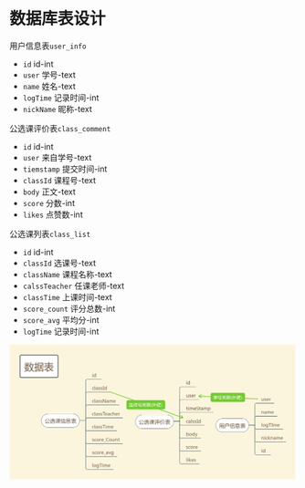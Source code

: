 # 数据库表设计

用户信息表`user_info`

- `id` id-int
- `user` 学号-text
- `name` 姓名-text
- `logTime` 记录时间-int
- `nickName` 昵称-text

公选课评价表`class_comment`

- `id` id-int
- `user` 来自学号-text
- `tiemstamp` 提交时间-int
- `classId` 课程号-text
- `body` 正文-text
- `score` 分数-int
- `likes` 点赞数-int

公选课列表`class_list`

- `id` id-int
- `classId` 选课号-text
- `className` 课程名称-text
- `calssTeacher` 任课老师-text
- `classTime` 上课时间-text
- `score_count` 评分总数-int
- `score_avg` 平均分-int
- `logTime` 记录时间-int

![数据库结构](db.png)